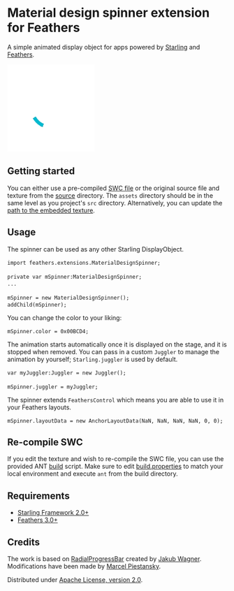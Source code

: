 # Material design spinner extension for Feathers

A simple animated display object for apps powered by [Starling](https://github.com/Gamua/Starling-Framework) and [Feathers](https://github.com/BowlerHatLLC/feathers).

![Spinner](spinner.gif)

## Getting started

You can either use a pre-compiled [SWC file](swc/) or the original source file and texture from the [source](source/) directory. The `assets` directory should be in the same level as you project's `src` directory. Alternatively, you can update the [path to the embedded texture](source/src/feathers/extensions/MaterialDesignSpinner.as#L33).

## Usage

The spinner can be used as any other Starling DisplayObject.

```as3
import feathers.extensions.MaterialDesignSpinner;

private var mSpinner:MaterialDesignSpinner;
...

mSpinner = new MaterialDesignSpinner();
addChild(mSpinner);
```

You can change the color to your liking:

```as3
mSpinner.color = 0x00BCD4;
```

The animation starts automatically once it is displayed on the stage, and it is stopped when removed. You can pass in a custom `Juggler` to manage the animation by yourself; `Starling.juggler` is used by default. 

```as3
var myJuggler:Juggler = new Juggler();

mSpinner.juggler = myJuggler;
```

The spinner extends `FeathersControl` which means you are able to use it in your Feathers layouts.

```as3
mSpinner.layoutData = new AnchorLayoutData(NaN, NaN, NaN, NaN, 0, 0);
```

## Re-compile SWC

If you edit the texture and wish to re-compile the SWC file, you can use the provided ANT [build](build/) script. Make sure to edit [build.properties](build/build.properties) to match your local environment and execute `ant` from the build directory.

## Requirements

* [Starling Framework 2.0+](https://github.com/Gamua/Starling-Framework)
* [Feathers 3.0+](https://github.com/BowlerHatLLC/feathers)

## Credits

The work is based on [RadialProgressBar](http://forum.starling-framework.org/topic/radial-progress-bar#post-88380) created by [Jakub Wagner](https://twitter.com/@jakubwagner). Modifications have been made by [Marcel Piestansky](https://twitter.com/marpies).

Distributed under [Apache License, version 2.0](http://www.apache.org/licenses/LICENSE-2.0.html).
